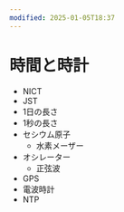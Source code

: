 ```yaml
---
modified: 2025-01-05T18:37
---
```

# 時間と時計

- NICT
- JST
- 1日の長さ
- 1秒の長さ
- セシウム原子
    - 水素メーザー
- オシレーター
    - 正弦波
- GPS
- 電波時計
- NTP